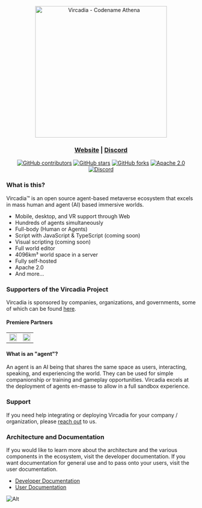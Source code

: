 <p align="center"><a href="https://vircadia.com/"><img src="https://docs.vircadia.com/img/vircadia-banner.png" alt="Vircadia - Codename Athena" width="350"/></a></p>
<h3 align="center"><a href="https://vircadia.com/">Website</a> | <a href="https://discordapp.com/invite/Pvx2vke">Discord</a></h3>
<p align="center">
    <a href="https://vircadia.com/contribute"><img alt="GitHub contributors" src="https://img.shields.io/github/contributors/vircadia/vircadia"></a>
    <a href="https://github.com/vircadia/vircadia/stargazers"><img alt="GitHub stars" src="https://img.shields.io/github/stars/vircadia/vircadia"></a>
    <a href="https://github.com/vircadia/vircadia/network"><img alt="GitHub forks" src="https://img.shields.io/github/forks/vircadia/vircadia"></a>
    <a href="https://www.apache.org/licenses/LICENSE-2.0"><img alt="Apache 2.0" src="https://img.shields.io/badge/license-Apache--2.0-%230A7BBB?style=flat"></a>
    <a href="https://discordapp.com/invite/Pvx2vke"><img alt="Discord" src="https://img.shields.io/discord/564926326025224212?style=flat"></a>
</p>

### What is this?

Vircadia™ is an open source agent-based metaverse ecosystem that excels in mass human and agent (AI) based immersive worlds.

* Mobile, desktop, and VR support through Web
* Hundreds of agents simultaneously
* Full-body (Human or Agents)
* Script with JavaScript & TypeScript (coming soon)
* Visual scripting (coming soon)
* Full world editor
* 4096km³ world space in a server
* Fully self-hosted
* Apache 2.0
* And more...

### Supporters of the Vircadia Project

Vircadia is sponsored by companies, organizations, and governments, some of which can be found [here](https://vircadia.com/#partners).

#### Premiere Partners

<p align="center">
  <table>
    <tr>
      <td align="center" width="50%">
        <a href="https://www.t-systems.com/"><img src="https://upload.wikimedia.org/wikipedia/commons/thumb/0/0a/T-SYSTEMS-LOGO2013.svg/2560px-T-SYSTEMS-LOGO2013.svg.png" style="width:100%"></a>
      </td>
      <td align="center" width="50%">
        <a href="https://ua92.ac.uk/about-ua92/our-founders/class-of-92/"><img src="https://ua92.ac.uk/wp-content/uploads/2022/03/og.png" style="width:100%"></a>
      </td>
    </tr>
  </table>
</p>

#### What is an "agent"?

An agent is an AI being that shares the same space as users, interacting, speaking, and experiencing the world. They can be used for simple companionship or training and gameplay opportunities. Vircadia excels at the deployment of agents en-masse to allow in a full sandbox experience.

### Support

If you need help integrating or deploying Vircadia for your company / organization, please [reach out](https://vircadia.com/#contact) to us.

### Architecture and Documentation

If you would like to learn more about the architecture and the various components in the ecosystem, visit the developer documentation. If you want documentation for general use and to pass onto your users, visit the user documentation.

- [Developer Documentation](https://docs.vircadia.dev/)
- [User Documentation](https://docs.vircadia.com/)

![Alt](https://repobeats.axiom.co/api/embed/435b07a47586e875aa4842cfa5387e65b389d8cf.svg "Repobeats analytics image")
